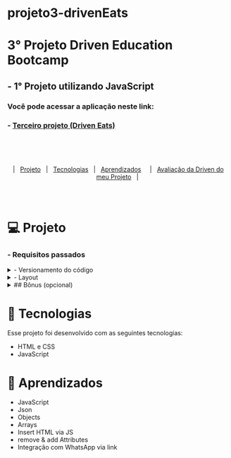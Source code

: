 # projeto3-drivenEats
# 3° Projeto Driven Education Bootcamp
## - 1° Projeto utilizando JavaScript
### Você pode acessar a aplicação neste link:
  ### - <a href="https://filipetenedini.github.io/P3-DrivenEats/">Terceiro projeto (Driven Eats)</a>
<br><br><br>
<p align="center">
  |&nbsp;&nbsp;&nbsp<a href="#Projeto">Projeto</a>&nbsp;&nbsp;
  |&nbsp;&nbsp;&nbsp<a href="#Tecnologias">Tecnologias</a>&nbsp;&nbsp;
  |&nbsp;&nbsp;&nbsp<a href="#Aprendizados">Aprendizados</a>&nbsp;&nbsp;&nbsp;&nbsp;
  |&nbsp;&nbsp;&nbsp<a href="#avaliacao">Avaliação da Driven do meu Projeto</a>&nbsp;&nbsp;&nbsp;|&nbsp;
</p>
<br><br>
<h1 id="Projeto"> 💻 Projeto</h1>


<h3>- Requisitos passados </h3>

<details>
<summary>    
- Versionamento do código  
</summary>
  
    - [ ]  Versionamento usando Git é obrigatório, crie um **repositório público** no seu perfil do GitHub.
    - [ ]  Faça *commits* a cada funcionalidade implementada.
  
 </details>
 
<details>
<summary>    
- Layout
</summary>

    - [ ]  Aplicar layout para *mobile*, seguindo o Figma fornecido (não é necessário implementar um *layout* para *desktop*).
    - [ ]  O topo e o botão de fechar pedido devem ter posicionamento fixo e não rolar com a barra de rolagem.
    - [ ]  Você pode usar imagens e textos aleatórios para ilustrar a página, porém varie o preço em cada item da mesma categoria.
    - [ ]  As fontes utilizadas são: [Righteous](https://fonts.google.com/specimen/Righteous) (nome do restaurante e títulos das categorias) e [Roboto](https://fonts.google.com/specimen/Roboto) (demais textos).
    - [ ]  Para fazer as sombras presentes em alguns elementos, pesquise sobre como aplicar sombras em CSS e brinque com os valores até ficar parecido com as imagens do *layout*.
    - [ ]  Para fazer os produtos rolarem horizontalmente, utilize `overflow-x: scroll`. No modo desktop um *scroll* é exibido, mas no modo celular não.
- Seleção de itens
    - [ ]  Ao clicar sobre um item, ele deve ser marcado como selecionado.
    - [ ]  Ao clicar em um item, caso já exista um item selecionado na mesma categoria, este deve ser desmarcado e o novo item clicado deve ser o novo selecionado.
    - [ ]  Ao clicar em um item já marcado, não é necessário desmarcá-lo.
- Botão de finalizar pedido
    - [ ]  Por padrão, o botão de finalizar pedido deve vir desabilitado. Ao clicar no botão nesse estado, nada deve acontecer.
        - Além de alterar o estilo, use o atributo **disabled** no HTML da tag button.
    - [ ]  Quando o usuário tiver selecionado os itens das três categorias, o botão deve mudar para o estado de habilitado.
- Envio do pedido
    - [ ]  Ao finalizar o pedido, o usuário deverá ser encaminhado para o WhatsApp Web, em conversa com o contato do restaurante, já com uma mensagem padrão preenchida.
    - [ ]  Essa mensagem deverá seguir este formato, o padrão abaixo:
        
        ```
        Olá, gostaria de fazer o pedido:
        - Prato: Frango Yin Yang
        - Bebida: Coquinha Gelada
        - Sobremesa: Pudim
        Total: R$ 27,70
        ```
 </details>  

<details>
<summary>    
## Bônus (opcional)
</summary>


- Peça o nome e endereço
    - Ao clicar em "Fechar pedido", lance dois `prompt` para o usuário solicitando seu **nome** e **endereço**. Essas informações devem então serem adicionadas na mensagem final que é enviada por WhatsApp nesse **formato** (igualzinho, sem nenhum caractere a mais):
        
        ```
        Olá, gostaria de fazer o pedido:
        - Prato: Frango Yin Yang
        - Bebida: Coquinha Gelada
        - Sobremesa: Pudim
        Total: R$ 27,70
        
        Nome: Fulano
        Endereço: Rua...
        ```
        
- Confirme os dados antes de finalizar o pedido
    - Ao clicar em "Fechar pedido", em vez de ir para o WhatsApp direto, primeiro revise a compra seguindo a tela bônus disponível no Figma.
</details>

<h1 id="Tecnologias">🚀 Tecnologias</h1>

Esse projeto foi desenvolvido com as seguintes tecnologias:

- HTML e CSS
- JavaScript


<h1 id="Aprendizados">🧠 Aprendizados</h1>

- JavaScript
- Json
- Objects
- Arrays
- Insert HTML via JS
- remove & add Attributes
- Integração com WhatsApp via link
